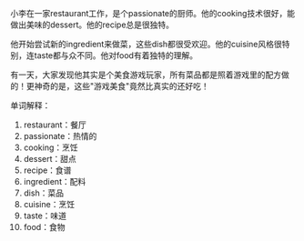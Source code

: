 小李在一家restaurant工作，是个passionate的厨师。他的cooking技术很好，能做出美味的dessert。他的recipe总是很独特。

他开始尝试新的ingredient来做菜，这些dish都很受欢迎。他的cuisine风格很特别，连taste都与众不同。他对food有着独特的理解。

有一天，大家发现他其实是个美食游戏玩家，所有菜品都是照着游戏里的配方做的！更神奇的是，这些"游戏美食"竟然比真实的还好吃！

单词解释：
1. restaurant：餐厅
2. passionate：热情的
3. cooking：烹饪
4. dessert：甜点
5. recipe：食谱
6. ingredient：配料
7. dish：菜品
8. cuisine：烹饪
9. taste：味道
10. food：食物 